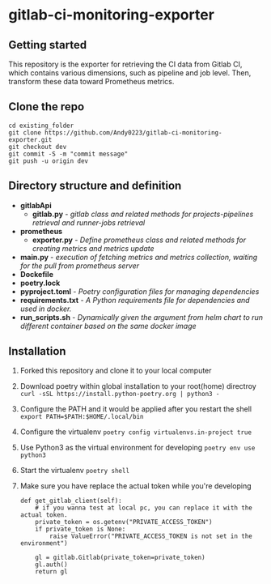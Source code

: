# gitlab-ci-monitoring-exporter

## Getting started

This repository is the exporter for retrieving the CI data from Gitlab CI, which contains various dimensions, such as pipeline and job level. Then, transform these data toward Prometheus metrics.

## Clone the repo

```
cd existing_folder
git clone https://github.com/Andy0223/gitlab-ci-monitoring-exporter.git
git checkout dev
git commit -S -m "commit message"
git push -u origin dev
```

## Directory structure and definition

- **gitlabApi**
  - **gitlab.py** - _gitlab class and related methods for projects-pipelines retrieval and runner-jobs retrieval_
- **prometheus**
  - **exporter.py** - _Define prometheus class and related methods for creating metrics and metrics update_
- **main.py** - _execution of fetching metrics and metrics collection, waiting for the pull from prometheus server_
- **Dockefile**
- **poetry.lock**
- **pyproject.toml** - _Poetry configuration files for managing dependencies_
- **requirements.txt** - _A Python requirements file for dependencies and used in docker._
- **run_scripts.sh** - _Dynamically given the argument from helm chart to run different container based on the same docker image_

## Installation

1. Forked this repository and clone it to your local computer
2. Download poetry within global installation to your root(home) directroy
   `curl -sSL https://install.python-poetry.org | python3 -`
3. Configure the PATH and it would be applied after you restart the shell
   `export PATH=$PATH:$HOME/.local/bin`
4. Configure the virtualenv
   `poetry config virtualenvs.in-project true`
5. Use Python3 as the virtual environment for developing
   `poetry env use python3`
6. Start the virtualenv
   `poetry shell`
7. Make sure you have replace the actual token while you're developing

   ```python=
   def get_gitlab_client(self):
       # if you wanna test at local pc, you can replace it with the actual token.
       private_token = os.getenv("PRIVATE_ACCESS_TOKEN")
       if private_token is None:
           raise ValueError("PRIVATE_ACCESS_TOKEN is not set in the environment")

       gl = gitlab.Gitlab(private_token=private_token)
       gl.auth()
       return gl
   ```

